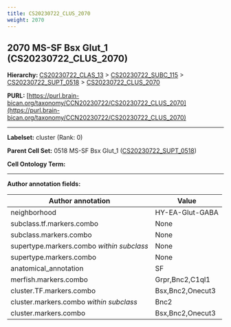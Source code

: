 ```yaml
---
title: CS20230722_CLUS_2070
weight: 2070
---
```

## 2070 MS-SF Bsx Glut_1 (CS20230722_CLUS_2070)
<b>Hierarchy: </b>
[CS20230722_CLAS_13](../CS20230722_CLAS_13) >
[CS20230722_SUBC_115](../CS20230722_SUBC_115) >
[CS20230722_SUPT_0518](../CS20230722_SUPT_0518) >
[CS20230722_CLUS_2070](../CS20230722_CLUS_2070)

**PURL:** [https://purl.brain-bican.org/taxonomy/CCN20230722/CS20230722_CLUS_2070](https://purl.brain-bican.org/taxonomy/CCN20230722/CS20230722_CLUS_2070)

---


**Labelset:** cluster (Rank: 0)

**Parent Cell Set:** 0518 MS-SF Bsx Glut_1 ([CS20230722_SUPT_0518](../CS20230722_SUPT_0518))



**Cell Ontology Term:** 

[MARKER GENES.]: #


---

[TRANSFERRED ANNOTATIONS.]: #


[AUTHOR ANNOTATION FIELDS.]: #


**Author annotation fields:**

| Author annotation | Value |
|-------------------|-------|
|neighborhood|HY-EA-Glut-GABA|
|subclass.tf.markers.combo|None|
|subclass.markers.combo|None|
|supertype.markers.combo _within subclass_|None|
|supertype.markers.combo|None|
|anatomical_annotation|SF|
|merfish.markers.combo|Grpr,Bnc2,C1ql1|
|cluster.TF.markers.combo|Bsx,Bnc2,Onecut3|
|cluster.markers.combo _within subclass_|Bnc2|
|cluster.markers.combo|Bsx,Bnc2,Onecut3|
